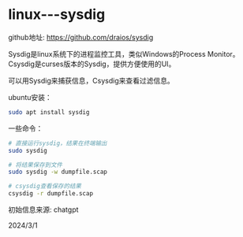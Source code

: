 # linux---sysdig

github地址: https://github.com/draios/sysdig  

Sysdig是linux系统下的进程监控工具，类似Windows的Process Monitor。  
Csysdig是curses版本的Sysdig，提供方便使用的UI。  

可以用Sysdig来捕获信息，Csysdig来查看过滤信息。  

ubuntu安装：  
```bash
sudo apt install sysdig
```

一些命令：  
```bash
# 直接运行sysdig，结果在终端输出
sudo sysdig

# 将结果保存到文件
sudo sysdig -w dumpfile.scap

# csysdig查看保存的结果
csysdig -r dumpfile.scap
```


初始信息来源: chatgpt  


2024/3/1  
